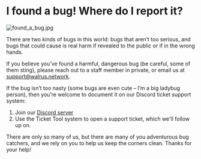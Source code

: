 # **I found a bug! Where do I report it?**

![found_a_bug.jpg](https://drive.google.com/uc?export=view&id=1TjTGntxTZAuwSsrdcO0Y-vnykksKFp0y)

There are two kinds of bugs in this world: bugs that aren’t too serious, and bugs that could cause is real harm if revealed to the public or if in the wrong hands.

If you believe you’ve found a harmful, dangerous bug (be careful, some of them sting), please reach out to a staff member in private, or email us at [support@walrus.network](mailto:support@walrus.network).

If the bug isn’t too nasty (some bugs are even cute – I’m a big ladybug person), then you’re welcome to document it on our Discord ticket support system:
1. Join our [Discord server](https://discord.gg/eySJYEb)
2. Use the Ticket Tool system to open a support ticket, which we'll follow up on.

There are only so many of us, but there are many of you adventurous bug catchers, and we rely on you to help us keep the corners clean.  Thanks for your help!